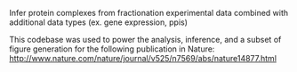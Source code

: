 Infer protein complexes from fractionation experimental data combined with additional data types (ex. gene expression, ppis)

This codebase was used to power the analysis, inference, and a subset of figure generation for the following publication in Nature:
http://www.nature.com/nature/journal/v525/n7569/abs/nature14877.html
